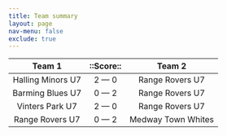 ```yaml
---
title: Team summary
layout: page
nav-menu: false
exclude: true
---
```




|      Team 1       |  ::Score::  |       Team 2       |
|:-----------------:|:-----------:|:------------------:|
| Halling Minors U7 | 2 &mdash; 0 |  Range Rovers U7   |
| Barming Blues U7  | 0 &mdash; 2 |  Range Rovers U7   |
|  Vinters Park U7  | 2 &mdash; 0 |  Range Rovers U7   |
|  Range Rovers U7  | 0 &mdash; 2 | Medway Town Whites |

 <br /><br /><br />